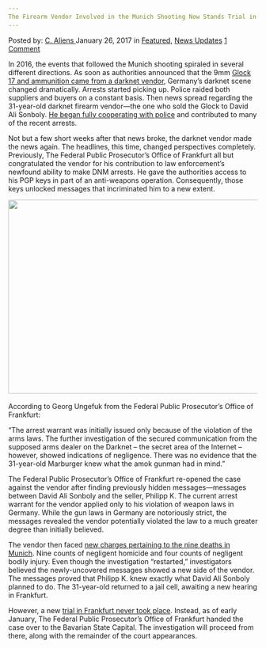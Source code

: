 ```yaml
---
The Firearm Vendor Involved in the Munich Shooting Now Stands Trial in the Bavarian State Capital
---
```

<article class="post-listing post-17747 post type-post status-publish format-standard has-post-thumbnail hentry  tag-bavarian tag-capital tag-firearm tag-involved tag-munich tag-shooting tag-stands tag-state tag-trial tag-vendor">
    <div class="post-inner">
        <span>Posted by: <a href="https://www.deepdotweb.com/author/caliens/" title="">C. Aliens </a></span>
    <span>January 26, 2017</span>
    <span>in <a href="https://www.deepdotweb.com/category/deepdot-news/" rel="category tag">Featured</a>, <a href="https://www.deepdotweb.com/category/news-updates/" rel="category tag">News Updates</a></span>
    <span><a href="https://www.deepdotweb.com/2017/01/26/firearm-vendor-involved-munich-shooting-now-stands-trial-bavarian-state-capital/#comments">1 Comment</a></span>
    </p>
    <div class="clear"></div>
    <div class="entry">
    <p>In 2016, the events that followed the Munich shooting spiraled in several different directions. As soon as authorities announced that the 9mm <a href="https://www.deepdotweb.com/2016/07/24/munich-gunman-got-weapon-darknet/">Glock 17 and ammunition came from a darknet vendor</a>, Germany’s darknet scene changed dramatically. Arrests started picking up. Police raided both suppliers and buyers on a constant basis. Then news spread regarding the 31-year-old darknet firearm vendor—the one who sold the Glock to David Ali Sonboly. <a href="https://www.deepdotweb.com/2016/10/25/darknet-weapon-vendor-sold-weapons-munich-gunman-working-police/">He began fully cooperating with police</a> and contributed to many of the recent arrests.</p>
    <p>Not but a few short weeks after that news broke, the darknet vendor made the news again. The headlines, this time, changed perspectives completely. Previously, The Federal Public Prosecutor’s Office of Frankfurt all but congratulated the vendor for his contribution to law enforcement’s newfound ability to make DNM arrests. He gave the authorities access to his PGP keys in part of an anti-weapons operation. Consequently, those keys unlocked messages that incriminated him to a new extent.</p>
    <p><img class="wp-image-17753 aligncenter" src="/imgs/2017/01/word-image-26.jpeg" width="589" height="392" srcset="/imgs/2017/01/word-image-26.jpeg 1024w, /imgs/2017/01/word-image-26-300x200.jpeg 300w" sizes="(max-width: 589px) 100vw, 589px"/></p>
    <p>According to Georg Ungefuk from the Federal Public Prosecutor’s Office of Frankfurt:</p>
    <p>“The arrest warrant was initially issued only because of the violation of the arms laws. The further investigation of the secured communication from the supposed arms dealer on the Darknet – the secret area of the Internet – however, showed indications of negligence. There was no evidence that the 31-year-old Marburger knew what the amok gunman had in mind.”</p>
    <p>The Federal Public Prosecutor’s Office of Frankfurt re-opened the case against the vendor after finding previously hidden messages—messages between David Ali Sonboly and the seller, Philipp K. The current arrest warrant for the vendor applied only to his violation of weapon laws in Germany. While the gun laws in Germany are notoriously strict, the messages revealed the vendor potentially violated the law to a much greater degree than initially believed.</p>
    <p>The vendor then faced <a href="https://www.deepdotweb.com/2016/11/19/weapon-vendors-case-reopened-charged-negligent-homicide-munich-shooting/">new charges pertaining to the nine deaths in Munich</a>. Nine counts of negligent homicide and four counts of negligent bodily injury. Even though the investigation “restarted,” investigators believed the newly-uncovered messages showed a new side of the vendor. The messages proved that Philipp K. knew exactly what David Ali Sonboly planned to do. The 31-year-old returned to a jail cell, awaiting a new hearing in Frankfurt.</p>
    <p>However, a new <a href="http://www.n-tv.de/ticker/Verfahren-findet-nun-in-Muenchen-statt-article19479641.html">trial in Frankfurt never took place</a>. Instead, as of early January, The Federal Public Prosecutor’s Office of Frankfurt handed the case over to the Bavarian State Capital. The investigation will proceed from there, along with the remainder of the court appearances.</p>
    </div>
    <span style="display:none"><a href="https://www.deepdotweb.com/tag/bavarian/" rel="tag">bavarian</a> <a href="https://www.deepdotweb.com/tag/capital/" rel="tag">capital</a> <a href="https://www.deepdotweb.com/tag/firearm/" rel="tag">firearm</a> <a href="https://www.deepdotweb.com/tag/involved/" rel="tag">involved</a> <a href="https://www.deepdotweb.com/tag/munich/" rel="tag">munich</a> <a href="https://www.deepdotweb.com/tag/shooting/" rel="tag">shooting</a> <a href="https://www.deepdotweb.com/tag/stands/" rel="tag">stands</a> <a href="https://www.deepdotweb.com/tag/state/" rel="tag">state</a> <a href="https://www.deepdotweb.com/tag/trial/" rel="tag">trial</a> <a href="https://www.deepdotweb.com/tag/vendor/" rel="tag">vendor</a></span> <span style="display:none" class="updated">2017-01-26</span>
    <div style="display:none" class="vcard author" itemprop="author" itemscope itemtype="http://schema.org/Person"><strong class="fn" itemprop="name"><a href="https://www.deepdotweb.com/author/caliens/" title="Posts by C. Aliens" rel="author">C. Aliens</a></strong></div>
    </div>
</article>

